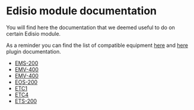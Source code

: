 # Edisio module documentation

You will find here the documentation that we deemed useful to do on certain Edisio module.

As a reminder you can find the list of compatible equipment [here](equipement.compatible.md) and [here](https://doc.jeedom.com/en_US/plugins/automation%20protocol/edisio/) plugin documentation.

- [EMS-200](edisio.EMS-200_-_Capteur_de_mouvement.md)
- [EMV-400](edisio.EMV-400_-_Eclairage.md)
- [EMV-400](edisio.EMV-400_-_Volet.md)
- [EOS-200](edisio.EOS-200_-_Capteur_d'ouverture.md)
- [ETC1](edisio.ETC1_-_Télécommande_Smile.md)
- [ETC4](edisio.ETC4_-_Télécommande.md)
- [ETS-200](edisio.ETS-200_-_Capteur_de_température.md)
